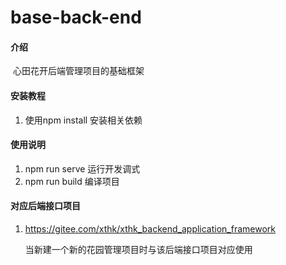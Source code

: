 # base-back-end

#### 介绍
​		 心田花开后端管理项目的基础框架


#### 安装教程

1. 使用npm install 安装相关依赖

#### 使用说明

1. npm run serve 运行开发调式
2. npm run build 编译项目

#### 对应后端接口项目

1. https://gitee.com/xthk/xthk_backend_application_framework

   当新建一个新的花园管理项目时与该后端接口项目对应使用

